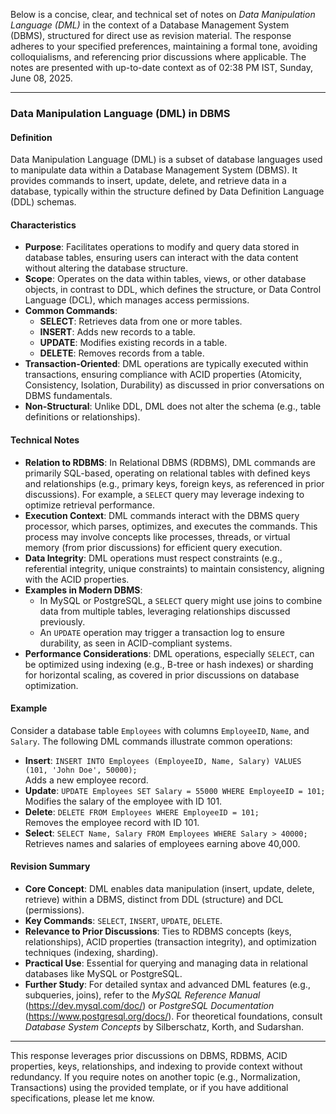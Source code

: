 Below is a concise, clear, and technical set of notes on *Data Manipulation Language (DML)* in the context of a Database Management System (DBMS), structured for direct use as revision material. The response adheres to your specified preferences, maintaining a formal tone, avoiding colloquialisms, and referencing prior discussions where applicable. The notes are presented with up-to-date context as of 02:38 PM IST, Sunday, June 08, 2025.

---

### Data Manipulation Language (DML) in DBMS

#### Definition
Data Manipulation Language (DML) is a subset of database languages used to manipulate data within a Database Management System (DBMS). It provides commands to insert, update, delete, and retrieve data in a database, typically within the structure defined by Data Definition Language (DDL) schemas.

#### Characteristics
- **Purpose**: Facilitates operations to modify and query data stored in database tables, ensuring users can interact with the data content without altering the database structure.
- **Scope**: Operates on the data within tables, views, or other database objects, in contrast to DDL, which defines the structure, or Data Control Language (DCL), which manages access permissions.
- **Common Commands**:
  - **SELECT**: Retrieves data from one or more tables.
  - **INSERT**: Adds new records to a table.
  - **UPDATE**: Modifies existing records in a table.
  - **DELETE**: Removes records from a table.
- **Transaction-Oriented**: DML operations are typically executed within transactions, ensuring compliance with ACID properties (Atomicity, Consistency, Isolation, Durability) as discussed in prior conversations on DBMS fundamentals.
- **Non-Structural**: Unlike DDL, DML does not alter the schema (e.g., table definitions or relationships).

#### Technical Notes
- **Relation to RDBMS**: In Relational DBMS (RDBMS), DML commands are primarily SQL-based, operating on relational tables with defined keys and relationships (e.g., primary keys, foreign keys, as referenced in prior discussions). For example, a `SELECT` query may leverage indexing to optimize retrieval performance.
- **Execution Context**: DML commands interact with the DBMS query processor, which parses, optimizes, and executes the commands. This process may involve concepts like processes, threads, or virtual memory (from prior discussions) for efficient query execution.
- **Data Integrity**: DML operations must respect constraints (e.g., referential integrity, unique constraints) to maintain consistency, aligning with the ACID properties.
- **Examples in Modern DBMS**:
  - In MySQL or PostgreSQL, a `SELECT` query might use joins to combine data from multiple tables, leveraging relationships discussed previously.
  - An `UPDATE` operation may trigger a transaction log to ensure durability, as seen in ACID-compliant systems.
- **Performance Considerations**: DML operations, especially `SELECT`, can be optimized using indexing (e.g., B-tree or hash indexes) or sharding for horizontal scaling, as covered in prior discussions on database optimization.

#### Example
Consider a database table `Employees` with columns `EmployeeID`, `Name`, and `Salary`. The following DML commands illustrate common operations:
- **Insert**: `INSERT INTO Employees (EmployeeID, Name, Salary) VALUES (101, 'John Doe', 50000);`  
  Adds a new employee record.
- **Update**: `UPDATE Employees SET Salary = 55000 WHERE EmployeeID = 101;`  
  Modifies the salary of the employee with ID 101.
- **Delete**: `DELETE FROM Employees WHERE EmployeeID = 101;`  
  Removes the employee record with ID 101.
- **Select**: `SELECT Name, Salary FROM Employees WHERE Salary > 40000;`  
  Retrieves names and salaries of employees earning above 40,000.

#### Revision Summary
- **Core Concept**: DML enables data manipulation (insert, update, delete, retrieve) within a DBMS, distinct from DDL (structure) and DCL (permissions).
- **Key Commands**: `SELECT`, `INSERT`, `UPDATE`, `DELETE`.
- **Relevance to Prior Discussions**: Ties to RDBMS concepts (keys, relationships), ACID properties (transaction integrity), and optimization techniques (indexing, sharding).
- **Practical Use**: Essential for querying and managing data in relational databases like MySQL or PostgreSQL.
- **Further Study**: For detailed syntax and advanced DML features (e.g., subqueries, joins), refer to the *MySQL Reference Manual* (https://dev.mysql.com/doc/) or *PostgreSQL Documentation* (https://www.postgresql.org/docs/). For theoretical foundations, consult *Database System Concepts* by Silberschatz, Korth, and Sudarshan.

---

This response leverages prior discussions on DBMS, RDBMS, ACID properties, keys, relationships, and indexing to provide context without redundancy. If you require notes on another topic (e.g., Normalization, Transactions) using the provided template, or if you have additional specifications, please let me know.